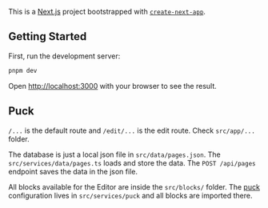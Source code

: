 This is a [Next.js](https://nextjs.org) project bootstrapped with [`create-next-app`](https://nextjs.org/docs/app/api-reference/cli/create-next-app).

## Getting Started

First, run the development server:

```bash
pnpm dev
```

Open [http://localhost:3000](http://localhost:3000) with your browser to see the result.

## Puck

`/...` is the default route and `/edit/...` is the edit route. Check `src/app/...` folder.

The database is just a local json file in `src/data/pages.json`. The `src/services/data/pages.ts` loads and store the data. The `POST /api/pages` endpoint saves the data in the json file.

All blocks available for the Editor are inside the `src/blocks/` folder. The [puck](https://puckeditor.com/docs) configuration lives in `src/services/puck` and all blocks are imported there.
